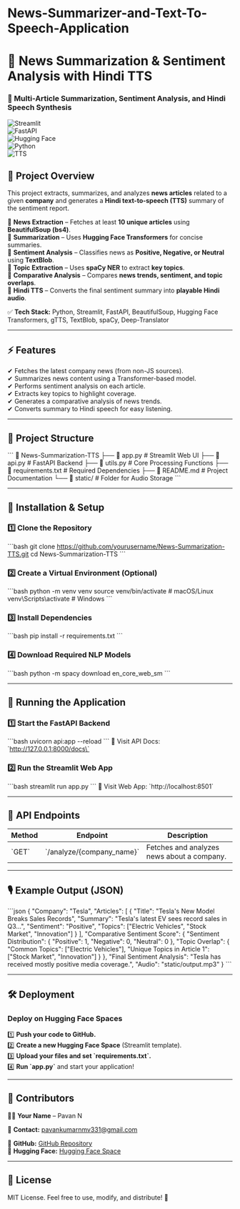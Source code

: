 # News-Summarizer-and-Text-To-Speech-Application
# 📰 News Summarization & Sentiment Analysis with Hindi TTS  
### 🚀 Multi-Article Summarization, Sentiment Analysis, and Hindi Speech Synthesis  

![Streamlit](https://img.shields.io/badge/Streamlit-%E2%9C%94-red)  
![FastAPI](https://img.shields.io/badge/FastAPI-%E2%9C%94-blue)  
![Hugging Face](https://img.shields.io/badge/HuggingFace-%E2%9C%94-yellow)  
![Python](https://img.shields.io/badge/Python-3.8+-blue)  
![TTS](https://img.shields.io/badge/Text--to--Speech-Hindi-green)  

## 📌 Project Overview  
This project extracts, summarizes, and analyzes **news articles** related to a given **company** and generates a **Hindi text-to-speech (TTS)** summary of the sentiment report.  

🔹 **News Extraction** – Fetches at least **10 unique articles** using **BeautifulSoup (bs4)**.  
🔹 **Summarization** – Uses **Hugging Face Transformers** for concise summaries.  
🔹 **Sentiment Analysis** – Classifies news as **Positive, Negative, or Neutral** using **TextBlob**.  
🔹 **Topic Extraction** – Uses **spaCy NER** to extract **key topics**.  
🔹 **Comparative Analysis** – Compares **news trends, sentiment, and topic overlaps**.  
🔹 **Hindi TTS** – Converts the final sentiment summary into **playable Hindi audio**.  

✅ **Tech Stack:** Python, Streamlit, FastAPI, BeautifulSoup, Hugging Face Transformers, gTTS, TextBlob, spaCy, Deep-Translator  

---

## ⚡ Features
✔ Fetches the latest company news (from non-JS sources).  
✔ Summarizes news content using a Transformer-based model.  
✔ Performs sentiment analysis on each article.  
✔ Extracts key topics to highlight coverage.  
✔ Generates a comparative analysis of news trends.  
✔ Converts summary to Hindi speech for easy listening.  

---

## 📂 Project Structure
\`\`\`
📂 News-Summarization-TTS
├── 📜 app.py           # Streamlit Web UI
├── 📜 api.py           # FastAPI Backend
├── 📜 utils.py         # Core Processing Functions
├── 📜 requirements.txt # Required Dependencies
├── 📜 README.md        # Project Documentation
└── 📂 static/          # Folder for Audio Storage
\`\`\`

---

## 🔧 Installation & Setup
### 1️⃣ Clone the Repository
\`\`\`bash
git clone https://github.com/yourusername/News-Summarization-TTS.git
cd News-Summarization-TTS
\`\`\`

### 2️⃣ Create a Virtual Environment (Optional)
\`\`\`bash
python -m venv venv
source venv/bin/activate  # macOS/Linux
venv\Scripts\activate  # Windows
\`\`\`

### 3️⃣ Install Dependencies
\`\`\`bash
pip install -r requirements.txt
\`\`\`

### 4️⃣ Download Required NLP Models
\`\`\`bash
python -m spacy download en_core_web_sm
\`\`\`

---

## 🚀 Running the Application
### 1️⃣ Start the FastAPI Backend
\`\`\`bash
uvicorn api:app --reload
\`\`\`
📌 Visit API Docs: \`http://127.0.0.1:8000/docs\`

### 2️⃣ Run the Streamlit Web App
\`\`\`bash
streamlit run app.py
\`\`\`
📌 Visit Web App: \`http://localhost:8501\`

---

## 📌 API Endpoints
| Method | Endpoint | Description |
|--------|---------|------------|
| \`GET\`  | \`/analyze/{company_name}\` | Fetches and analyzes news about a company. |

---

## 🎙️ Example Output (JSON)
\`\`\`json
{
    "Company": "Tesla",
    "Articles": [
        {
            "Title": "Tesla's New Model Breaks Sales Records",
            "Summary": "Tesla's latest EV sees record sales in Q3...",
            "Sentiment": "Positive",
            "Topics": ["Electric Vehicles", "Stock Market", "Innovation"]
        }
    ],
    "Comparative Sentiment Score": {
        "Sentiment Distribution": {
            "Positive": 1,
            "Negative": 0,
            "Neutral": 0
        },
        "Topic Overlap": {
            "Common Topics": ["Electric Vehicles"],
            "Unique Topics in Article 1": ["Stock Market", "Innovation"]
        }
    },
    "Final Sentiment Analysis": "Tesla has received mostly positive media coverage.",
    "Audio": "static/output.mp3"
}
\`\`\`

---

## 🛠️ Deployment
### Deploy on Hugging Face Spaces
1️⃣ **Push your code to GitHub.**  
2️⃣ **Create a new Hugging Face Space** (Streamlit template).  
3️⃣ **Upload your files and set \`requirements.txt\`.**  
4️⃣ **Run \`app.py\`** and start your application!  

---

## 📌 Contributors
👨‍💻 **Your Name** – Pavan N

📩 **Contact:** pavankumarnmv331@gmail.com 

🚀 **GitHub:** [GitHub Repository](https://github.com/yourusername/News-Summarization-TTS)  
🚀 **Hugging Face:** [Hugging Face Space]((https://huggingface.co/spaces/PaOne20/news_summarizer_and_tts_app))  

---

## 📜 License
MIT License. Feel free to use, modify, and distribute! 🎯 
